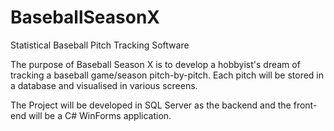 # BaseballSeasonX
Statistical Baseball Pitch Tracking Software


The purpose of Baseball Season X is to develop a hobbyist's dream of tracking a baseball game/season pitch-by-pitch. Each pitch will be stored in a database and visualised in various screens.

The Project will be developed in SQL Server as the backend and the front-end will be a C# WinForms application.
